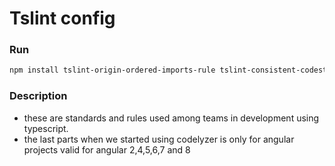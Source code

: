 # Tslint config
### Run 

```bash
npm install tslint-origin-ordered-imports-rule tslint-consistent-codestyle tslint-rxjs-subject-restrictions-rule tslint-eslint-rules tslint-defocus codelyzer --save-dev
```

### Description
- these are standards and rules used among teams in development using typescript.
- the last parts when we started using codelyzer is only for angular projects valid for angular 2,4,5,6,7 and 8
